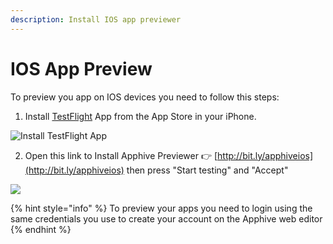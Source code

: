 ```yaml
---
description: Install IOS app previewer
---
```


# IOS App Preview

To preview you app on IOS devices you need to follow this steps:

1. Install [TestFlight](https://apps.apple.com/es/app/testflight/id899247664) App from the App Store in your iPhone.

![Install TestFlight App](../.gitbook/assets/install-testflight.gif)

2. Open this link to Install Apphive Previewer 👉 [http://bit.ly/apphiveios](http://bit.ly/apphiveios) then press "Start testing" and "Accept"

![](../.gitbook/assets/install-apphive-ios.gif)

{% hint style="info" %}
To preview your apps you need to login using the same credentials you use to create your account on the Apphive web editor
{% endhint %}

